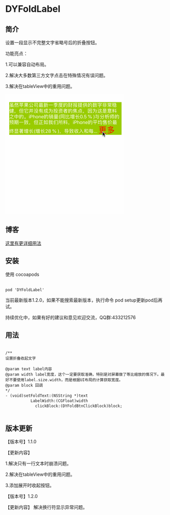 # DYFoldLabel

## 简介
设置一段显示不完整文字省略号后的折叠按钮。

功能亮点：


1.可以兼容自动布局。

2.解决大多数第三方文字点击在特殊情况有误问题。

3.解决在tableView中的重用问题。

![dicImg](https://github.com/duyi56432/DYFoldLabel/blob/master/效果图.gif)  

## 博客
[这里有更详细用法](https://www.jianshu.com/p/f188f53695d7)

## 安装

使用 cocoapods
<pre><code> 
pod 'DYFoldLabel'
</code></pre>
当前最新版本1.2.0，如果不能搜索最新版本，执行命令 pod setup更新pod后再试。

持续优化中，如果有好的建议和意见欢迎交流，QQ群:433212576
## 用法
<pre><code> 
/**
设置折叠收起文字

@param text label内容
@param width label宽度，这个一定要获取准确，特别是对屏幕做了等比缩放的情况下。最好不要使用label.size.width，而是根据UI布局的计算获取宽度。
@param block 回调
*/
- (void)setFoldText:(NSString *)text
           LabelWidth:(CGFloat)width
             clickBlock:(DYFoldBtnClickBlock)block;

</code></pre>

## 版本更新

【版本号】1.1.0

【更新内容】

1.解决只有一行文本时崩溃问题。

2.解决在tableView中的重用问题。 

3.添加展开时收起按钮。

【版本号】1.2.0

【更新内容】
解决换行符显示异常问题。
